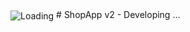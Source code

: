   <img src="https://media.giphy.com/media/3oEjI6SIIHBdRxXI40/giphy.gif" alt="Loading" style="height: 1 em; width: auto; vertical-align: middle;" />
</span>
# ShopApp v2 - Developing ...<span>

